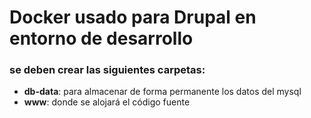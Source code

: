 # Docker usado para Drupal en entorno de desarrollo

### se deben crear las siguientes carpetas:
* **db-data**: para almacenar de forma permanente los datos del mysql
* **www**: donde se alojará el código fuente